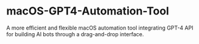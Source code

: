 # macOS-GPT4-Automation-Tool
A more efficient and flexible macOS automation tool integrating GPT-4 API for building AI bots through a drag-and-drop interface.
